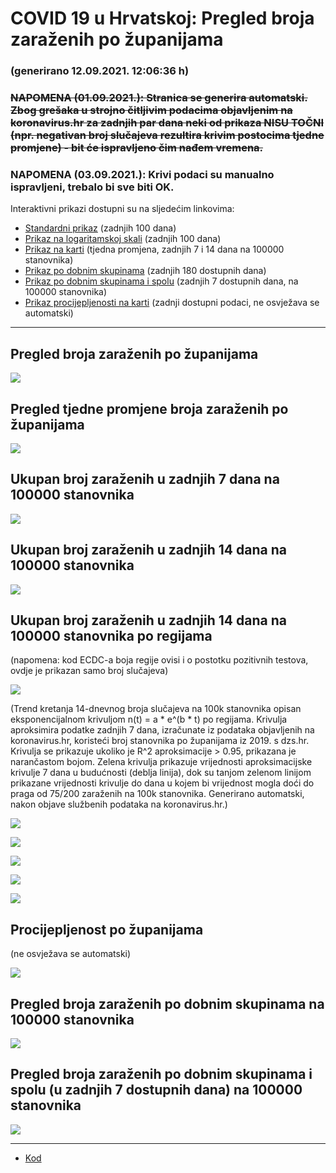 # COVID 19 u Hrvatskoj: Pregled broja zaraženih po županijama

### (generirano 12.09.2021. 12:06:36 h)

### ~~NAPOMENA (01.09.2021.): Stranica se generira automatski. Zbog grešaka u strojno čitljivim podacima objavljenim na koronavirus.hr za zadnjih par dana neki od prikaza NISU TOČNI (npr. negativan broj slučajeva rezultira krivim postocima tjedne promjene) - bit će ispravljeno čim nađem vremena.~~

### NAPOMENA (03.09.2021.): Krivi podaci su manualno ispravljeni, trebalo bi sve biti OK.

Interaktivni prikazi dostupni su na sljedećim linkovima:

- [Standardni prikaz](html/index.html) (zadnjih 100 dana)
- [Prikaz na logaritamskoj skali](html/index_log.html) (zadnjih 100 dana)
- [Prikaz na karti](html/index_map.html) (tjedna promjena, zadnjih 7 i 14 dana na 100000 stanovnika)
- [Prikaz po dobnim skupinama](html/index_per_age.html) (zadnjih 180 dostupnih dana)
- [Prikaz po dobnim skupinama i spolu](html/index_pyramid.html) (zadnjih 7 dostupnih dana, na 100000 stanovnika)
- [Prikaz procijepljenosti na karti](html/index_vaccination.html) (zadnji dostupni podaci, ne osvježava se automatski)

-----

## Pregled broja zaraženih po županijama

![](img/2021_09_11_line_plots.png)

## Pregled tjedne promjene broja zaraženih po županijama

![](img/2021_09_11_map.png)

## Ukupan broj zaraženih u zadnjih 7 dana na 100000 stanovnika

![](img/2021_09_11_map_7_day_per_100k.png)

## Ukupan broj zaraženih u zadnjih 14 dana na 100000 stanovnika

![](img/2021_09_11_map_14_day_per_100k.png)

## Ukupan broj zaraženih u zadnjih 14 dana na 100000 stanovnika po regijama

(napomena: kod ECDC-a boja regije ovisi i o postotku pozitivnih testova, ovdje je prikazan samo broj slučajeva)

![](img/2021_09_11_map_14_day_per_100k_region.png)

(Trend kretanja 14-dnevnog broja slučajeva na 100k stanovnika opisan eksponencijalnom krivuljom n(t) = a * e^(b * t) po regijama. Krivulja aproksimira podatke zadnjih 7 dana, izračunate iz podataka objavljenih na koronavirus.hr, koristeći broj stanovnika po županijama iz 2019. s dzs.hr. Krivulja se prikazuje ukoliko je R^2 aproksimacije > 0.95, prikazana je narančastom bojom. Zelena krivulja prikazuje vrijednosti aproksimacijske krivulje 7 dana u budućnosti (deblja linija), dok su tanjom zelenom linijom prikazane vrijednosti krivulje do dana u kojem bi vrijednost mogla doći do praga od 75/200 zaraženih na 100k stanovnika. Generirano automatski, nakon objave službenih podataka na koronavirus.hr.)

![](img/2021_09_11_current_Jadranska_Hrvatska.png)

![](img/2021_09_11_current_Panonska_Hrvatska.png)

![](img/2021_09_11_current_Grad_Zagreb.png)

![](img/2021_09_11_current_Sjeverna_Hrvatska.png)

![](img/2021_09_11_current_Republika_Hrvatska.png)

## Procijepljenost po županijama

(ne osvježava se automatski)

![](img/2021_09_11_vaccination.png)

## Pregled broja zaraženih po dobnim skupinama na 100000 stanovnika

![](img/2021_09_11_per_age_group.png)

## Pregled broja zaraženih po dobnim skupinama i spolu (u zadnjih 7 dostupnih dana) na 100000 stanovnika

![](img/2021_09_11_pyramid.png)

-----

- [Kod](https://github.com/ppalasek/covid_plots_croatia)


